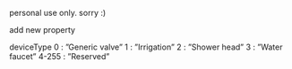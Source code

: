 personal use only. sorry :)

add new property

deviceType 
0 : ”Generic valve”
1 : ”Irrigation”
2 : ”Shower head”
3 : ”Water faucet”
4-255 : ”Reserved”
